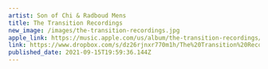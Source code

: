 ```yaml
---
artist: Son of Chi & Radboud Mens
title: The Transition Recordings
new_image: /images/the-transition-recordings.jpg
apple_link: https://music.apple.com/us/album/the-transition-recordings/1580786207
link: https://www.dropbox.com/s/dz26rjnxr770m1h/The%20Transition%20Recordings.zip?dl=1
published_date: 2021-09-15T19:59:36.144Z
---
```

